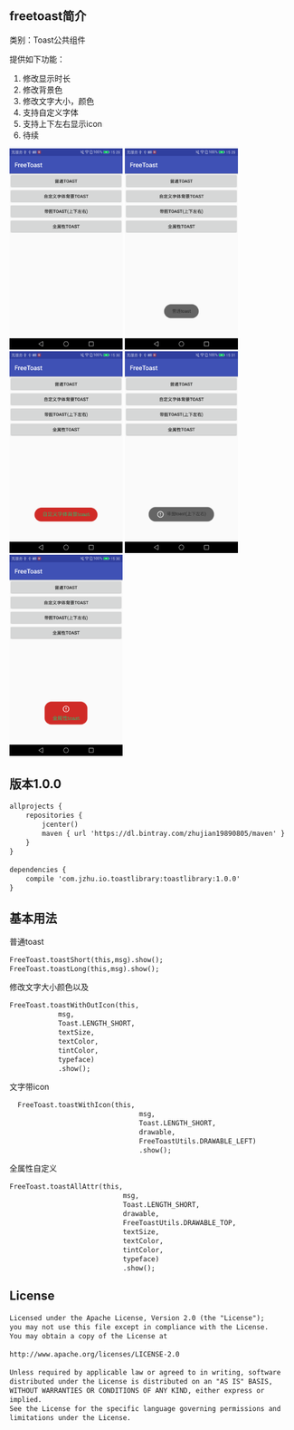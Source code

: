 ## freetoast简介
类别：Toast公共组件  

提供如下功能：  
1.  修改显示时长   
2.  修改背景色    
3.  修改文字大小，颜色    
4.  支持自定义字体    
5.  支持上下左右显示icon    
6.  待续

<img src="https://github.com/zhujian1989/freetoast/blob/master/screenshot/1.png" width="200"> <img src="https://github.com/zhujian1989/freetoast/blob/master/screenshot/2.png" width="200"> <img src="https://github.com/zhujian1989/freetoast/blob/master/screenshot/3.png" width="200">
<img src="https://github.com/zhujian1989/freetoast/blob/master/screenshot/4.png" width="200"><img src="https://github.com/zhujian1989/freetoast/blob/master/screenshot/5.png" width="200">

## 版本1.0.0   
```
allprojects {
    repositories {
        jcenter()
        maven { url 'https://dl.bintray.com/zhujian19890805/maven' }
    }
}    
  
dependencies {
    compile 'com.jzhu.io.toastlibrary:toastlibrary:1.0.0'
}
```    

## 基本用法
普通toast  

```
FreeToast.toastShort(this,msg).show();  
FreeToast.toastLong(this,msg).show();

```  
修改文字大小颜色以及   

```
FreeToast.toastWithOutIcon(this,
			msg,
			Toast.LENGTH_SHORT,
			textSize,
			textColor,
			tintColor,
			typeface)
			.show();
```  

文字带icon    

```
  FreeToast.toastWithIcon(this, 
  								msg, 
  								Toast.LENGTH_SHORT, 
  								drawable, 
 								FreeToastUtils.DRAWABLE_LEFT)
  								.show();

``` 
全属性自定义     


```
FreeToast.toastAllAttr(this,
 							msg, 
 							Toast.LENGTH_SHORT, 
							drawable, 
							FreeToastUtils.DRAWABLE_TOP,
							textSize,
							textColor,
 							tintColor,
 							typeface)
 							.show();
```  

## License

    Licensed under the Apache License, Version 2.0 (the "License");
    you may not use this file except in compliance with the License.
    You may obtain a copy of the License at

    http://www.apache.org/licenses/LICENSE-2.0

    Unless required by applicable law or agreed to in writing, software
    distributed under the License is distributed on an "AS IS" BASIS,
    WITHOUT WARRANTIES OR CONDITIONS OF ANY KIND, either express or implied.
    See the License for the specific language governing permissions and
    limitations under the License.





